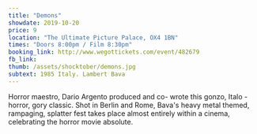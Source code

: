 ```yaml
---
title: "Demons"
showdate: 2019-10-20
price: 9
location: "The Ultimate Picture Palace, OX4 1BN"
times: "Doors 8:00pm / Film 8:30pm"
booking_link: http://www.wegottickets.com/event/482679
fb_link:
thumb: /assets/shocktober/demons.jpg
subtext: 1985 Italy. Lambert Bava
---
```


Horror maestro, Dario Argento produced and co- wrote this gonzo, Italo - horror, gory classic. Shot in Berlin and Rome, Bava's heavy metal themed, rampaging, splatter fest takes place almost entirely within a cinema, celebrating the horror movie absolute.
